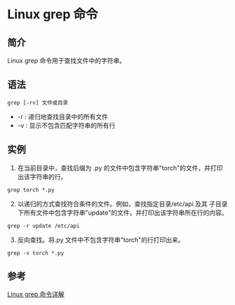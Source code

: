 # Linux grep 命令

## 简介

Linux grep 命令用于查找文件中的字符串。

## 语法

```
grep [-rv] 文件或目录
```

* -r : 递归地查找目录中的所有文件
* -v : 显示不包含匹配字符串的所有行

## 实例

1. 在当前目录中，查找后缀为 .py 的文件中包含字符串"torch"的文件，并打印出该字符串的行。

```
grep torch *.py
```

2. 以递归的方式查找符合条件的文件。例如，查找指定目录/etc/api 及其
子目录下所有文件中包含字符串"update"的文件，并打印出该字符串所在行的内容。

```
grep -r update /etc/api
```

3. 反向查找。将.py 文件中不包含字符串"torch"的行打印出来。

```
grep -v torch *.py
```

## 参考

[Linux grep 命令详解](https://www.runoob.com/linux/linux-comm-grep.html)
